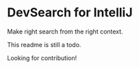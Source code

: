 # DevSearch for IntelliJ 
Make right search from the right context.

This readme is still a todo. 

Looking for contribution! 